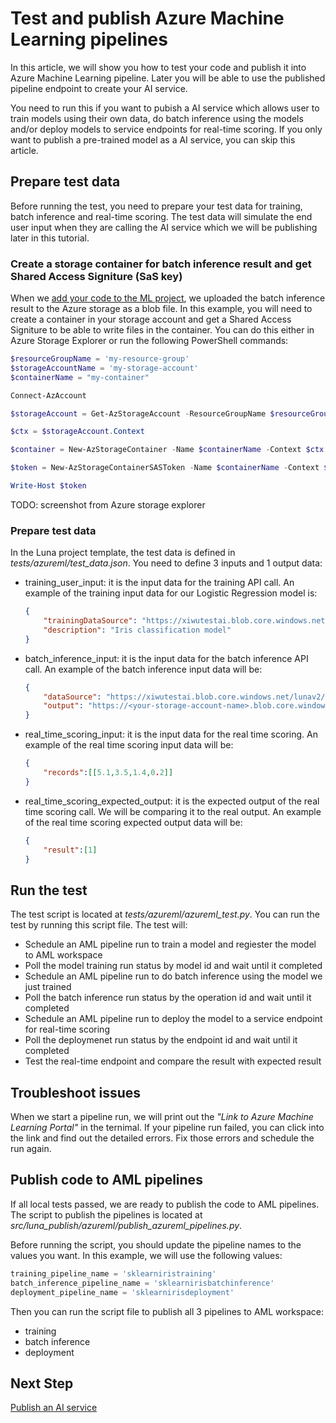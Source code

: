 # Test and publish Azure Machine Learning pipelines

In this article, we will show you how to test your code and publish it into Azure Machine Learning pipeline. Later you will be able to use the published pipeline endpoint to create your AI service.

You need to run this if you want to pubish a AI service which allows user to train models using their own data, do batch inference using the models and/or deploy models to service endpoints for real-time scoring. If you only want to publish a pre-trained model as a AI service, you can skip this article.

## Prepare test data

Before running the test, you need to prepare your test data for training, batch inference and real-time scoring. The test data will simulate the end user input when they are calling the AI service which we will be publishing later in this tutorial.

### Create a storage container for batch inference result and get Shared Access Signiture (SaS key)

When we [add your code to the ML project](./add-ml-code.md), we uploaded the batch inference result to the Azure storage as a blob file. In this example, you will need to create a container in your storage account and get a Shared Access Signiture to be able to write files in the container. You can do this either in Azure Storage Explorer or run the following PowerShell commands:

```powershell
$resourceGroupName = 'my-resource-group'
$storageAccountName = 'my-storage-account'
$containerName = "my-container"

Connect-AzAccount

$storageAccount = Get-AzStorageAccount -ResourceGroupName $resourceGroupName -Name $storageAccountName

$ctx = $storageAccount.Context

$container = New-AzStorageContainer -Name $containerName -Context $ctx

$token = New-AzStorageContainerSASToken -Name $containerName -Context $ctx -Permission rwdl

Write-Host $token
```

TODO: screenshot from Azure storage explorer

### Prepare test data

In the Luna project template, the test data is defined in *tests/azureml/test_data.json*. You need to define 3 inputs and 1 output data:

- training_user_input: it is the input data for the training API call. An example of the training input data for our Logistic Regression model is:

  ```json
  {
      "trainingDataSource": "https://xiwutestai.blob.core.windows.net/lunav2/iris/iris.csv?st=2020-07-22T17%3A19%3A10Z&se=2027-10-12T17%3A19%3A00Z&sp=rl&sv=2018-03-28&sr=b&sig=7c%2BaoI8QtdepDHKqJqjjljdBUyDyuL8wbKol2Kn7xaI%3D",
      "description": "Iris classification model"
  }
  ```

- batch_inference_input: it is the input data for the batch inference API call. An example of the batch inference input data will be:

  ```json
  {
      "dataSource": "https://xiwutestai.blob.core.windows.net/lunav2/iris/iris_test.csv?st=2020-07-22T20%3A52%3A09Z&se=2031-10-14T20%3A52%3A00Z&sp=rl&sv=2018-03-28&sr=b&sig=Thjj%2BjB4GSvWMIUuqKJLLhYLfJSq4uhf%2B7A5ai6qSoA%3D",
      "output": "https://<your-storage-account-name>.blob.core.windows.net/<your-container-name>/iris/result.csv<your-sas-key>"
  }
  ```

- real_time_scoring_input: it is the input data for the real time scoring. An example of the real time scoring input data will be:

  ```json
  {
      "records":[[5.1,3.5,1.4,0.2]]
  }
  ```

- real_time_scoring_expected_output: it is the expected output of the real time scoring call. We will be comparing it to the real output. An example of the real time scoring expected output data will be:

  ```json
  {
      "result":[1]
  }
  ```

## Run the test

The test script is located at *tests/azureml/azureml_test.py*. You can run the test by running this script file. The test will:

- Schedule an AML pipeline run to train a model and regiester the model to AML workspace
- Poll the model training run status by model id and wait until it completed
- Schedule an AML pipeline run to do batch inference using the model we just trained
- Poll the batch inference run status by the operation id and wait until it completed
- Schedule an AML pipeline run to deploy the model to a service endpoint for real-time scoring
- Poll the deploymenet run status by the endpoint id and wait until it completed
- Test the real-time endpoint and compare the result with expected result

## Troubleshoot issues

When we start a pipeline run, we will print out the *"Link to Azure Machine Learning Portal"* in the ternimal. If your pipeline run failed, you can click into the link and find out the detailed errors. Fix those errors and schedule the run again.

## Publish code to AML pipelines

If all local tests passed, we are ready to publish the code to AML pipelines. The script to publish the pipelines is located at *src/luna_publish/azureml/publish_azureml_pipelines.py*.

Before running the script, you should update the pipeline names to the values you want. In this example, we will use the following values:

```python
training_pipeline_name = 'sklearniristraining'
batch_inference_pipeline_name = 'sklearnirisbatchinference'
deployment_pipeline_name = 'sklearnirisdeployment'
```

Then you can run the script file to publish all 3 pipelines to AML workspace:

- training
- batch inference
- deployment

## Next Step

[Publish an AI service](./publish-ai-service.md)
